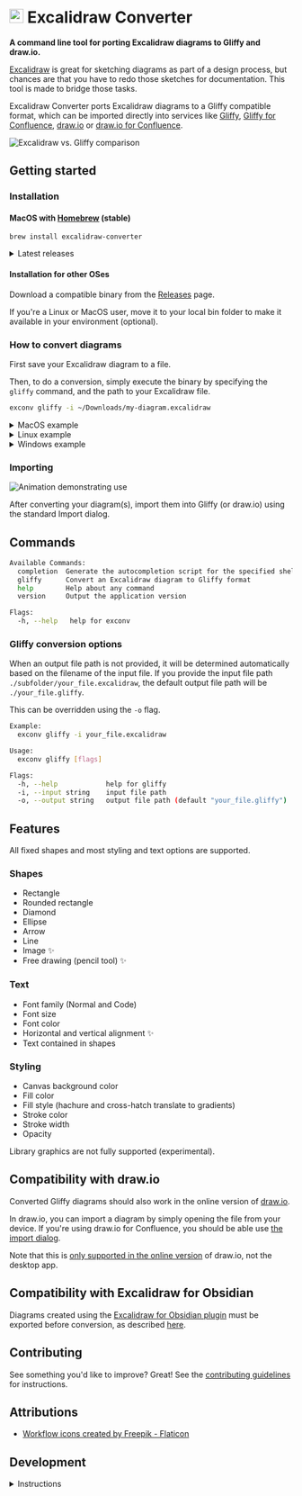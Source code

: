 # <img src="assets/workflow.png" alt="logo" width="25"/> Excalidraw Converter 

**A command line tool for porting Excalidraw diagrams to Gliffy and draw.io.** 

[Excalidraw](https://excalidraw.com/) is great for sketching diagrams as part of a design process, but chances are that you have to redo those sketches for documentation. This tool is made to bridge those tasks.

Excalidraw Converter ports Excalidraw diagrams to a Gliffy compatible format, which can be imported directly into services like [Gliffy](https://www.gliffy.com/), [Gliffy for Confluence](https://marketplace.atlassian.com/apps/254/gliffy-diagrams-for-confluence), [draw.io](https://draw.io) or [draw.io for Confluence](https://www.drawio.com/doc/drawio-confluence-cloud).

![Excalidraw vs. Gliffy comparison](exconv-comparison.png "Comparison")

## Getting started

### Installation
#### MacOS with [Homebrew](https://brew.sh/) (stable)
```shell
brew install excalidraw-converter
```

<details>
  <summary>Latest releases</summary>

Use this tap to stay on the latest releases that have not (yet) been added to the official Homebrew Formulae:

```shell
brew install sindrel/tap/excalidraw-converter
```
</details>


#### Installation for other OSes
Download a compatible binary from the [Releases](https://github.com/sindrel/excalidraw-converter/releases) page.

If you're a Linux or MacOS user, move it to your local bin folder to make it available in your environment (optional).

### How to convert diagrams
First save your Excalidraw diagram to a file.

Then, to do a conversion, simply execute the binary by specifying the `gliffy` command, and the path to your Excalidraw file.

```sh
exconv gliffy -i ~/Downloads/my-diagram.excalidraw
```

<details>
  <summary>MacOS example</summary>

  ```sh
  $ exconv gliffy -i ~/Downloads/my-diagram.excalidraw
  Parsing input file: ~/Downloads/my-diagram.excalidraw
  Adding object: com.gliffy.shape.basic.basic_v1.default.rectangle
  Adding object: com.gliffy.shape.basic.basic_v1.default.text
  [...]
  Adding object: com.gliffy.shape.basic.basic_v1.default.text
  Adding object: com.gliffy.shape.basic.basic_v1.default.line
  Converted diagram saved to file: my-diagram.gliffy
  ```
</details>

<details>
  <summary>Linux example</summary>

  ```sh
  $ ./exconv gliffy -i ~/Downloads/my-diagram.excalidraw
  Parsing input file: ~/Downloads/my-diagram.excalidraw
  Adding object: com.gliffy.shape.basic.basic_v1.default.rectangle
  Adding object: com.gliffy.shape.basic.basic_v1.default.text
  [...]
  Adding object: com.gliffy.shape.basic.basic_v1.default.text
  Adding object: com.gliffy.shape.basic.basic_v1.default.line
  Converted diagram saved to file: my-diagram.gliffy
  ```
</details>

<details>
  <summary>Windows example</summary>

  ```sh
  C:\> exconv.exe gliffy -i C:\Downloads\my-diagram.excalidraw
  Parsing input file: C:\Downloads\my-diagram.excalidraw
  Adding object: com.gliffy.shape.basic.basic_v1.default.rectangle
  Adding object: com.gliffy.shape.basic.basic_v1.default.text
  [...]
  Adding object: com.gliffy.shape.basic.basic_v1.default.text
  Adding object: com.gliffy.shape.basic.basic_v1.default.line
  Converted diagram saved to file: my-diagram.gliffy
  ```
</details>  

### Importing
![Animation demonstrating use](exconv.gif "Animation")

After converting your diagram(s), import them into Gliffy (or draw.io) using the standard Import dialog.

## Commands
```sh
Available Commands:
  completion  Generate the autocompletion script for the specified shell
  gliffy      Convert an Excalidraw diagram to Gliffy format
  help        Help about any command
  version     Output the application version

Flags:
  -h, --help   help for exconv
```

### Gliffy conversion options  
When an output file path is not provided, it will be determined
automatically based on the filename of the input file. If you provide the
input file path `./subfolder/your_file.excalidraw`, the default output file path will be `./your_file.gliffy`.

This can be overridden using the `-o` flag.

```sh
Example:
  exconv gliffy -i your_file.excalidraw

Usage:
  exconv gliffy [flags]

Flags:
  -h, --help            help for gliffy
  -i, --input string    input file path
  -o, --output string   output file path (default "your_file.gliffy")
```

## Features

All fixed shapes and most styling and text options are supported.

### Shapes
* Rectangle
* Rounded rectangle
* Diamond
* Ellipse
* Arrow
* Line
* Image :sparkles:
* Free drawing (pencil tool) :sparkles:

### Text
* Font family (Normal and Code)
* Font size
* Font color
* Horizontal and vertical alignment :sparkles:
* Text contained in shapes

### Styling
* Canvas background color
* Fill color
* Fill style (hachure and cross-hatch translate to gradients)
* Stroke color
* Stroke width
* Opacity

Library graphics are not fully supported (experimental).

## Compatibility with draw.io
Converted Gliffy diagrams should also work in the online version of [draw.io](https://draw.io).

In draw.io, you can import a diagram by simply opening the file from your device. If you're using draw.io for Confluence, you should be able use [the import dialog](https://drawio-app.com/blog/draw-io-for-confluence-now-with-gliffy-import/).

Note that this is [only supported in the online version](https://www.drawio.com/blog/import-gliffy-online) of draw.io, not the desktop app.

## Compatibility with Excalidraw for Obsidian
Diagrams created using the [Excalidraw for Obsidian plugin](https://github.com/zsviczian/obsidian-excalidraw-plugin) must be exported before conversion, as described [here](https://github.com/sindrel/excalidraw-converter/issues/27#issuecomment-1759964572).

## Contributing
See something you'd like to improve? Great! See the [contributing guidelines](CONTRIBUTING.md) for instructions.

## Attributions  
* <a href="https://www.flaticon.com/free-icons/workflow" title="workflow icons">Workflow icons created by Freepik - Flaticon</a>

## Development
<details>
  <summary>Instructions</summary>

### Prerequisites:
* Go (see version in `go.mod`)

### Download dependencies
```shell
go mod download
```

### Run tests
```shell
go test -v ./...
```

### Compile and run
```shell
go run ./cmd/main.go <command> <arguments>
```

</details>
